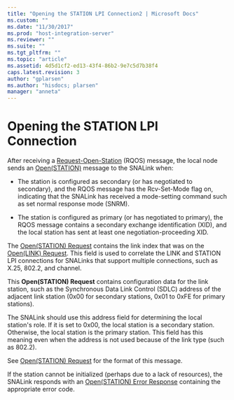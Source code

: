 ```yaml
---
title: "Opening the STATION LPI Connection2 | Microsoft Docs"
ms.custom: ""
ms.date: "11/30/2017"
ms.prod: "host-integration-server"
ms.reviewer: ""
ms.suite: ""
ms.tgt_pltfrm: ""
ms.topic: "article"
ms.assetid: 4d5d1cf2-ed13-43f4-86b2-9e7c5d7b38f4
caps.latest.revision: 3
author: "gplarsen"
ms.author: "hisdocs; plarsen"
manager: "anneta"
---
```

# Opening the STATION LPI Connection
After receiving a [Request-Open-Station](./request-open-station2.md) (RQOS) message, the local node sends an [Open(STATION)](./open-station-1.md) message to the SNALink when:  
  
-   The station is configured as secondary (or has negotiated to secondary), and the RQOS message has the Rcv-Set-Mode flag on, indicating that the SNALink has received a mode-setting command such as set normal response mode (SNRM).  
  
-   The station is configured as primary (or has negotiated to primary), the RQOS message contains a secondary exchange identification (XID), and the local station has sent at least one negotiation-proceeding XID.  
  
 The [Open(STATION) Request](./open-station-request2.md) contains the link index that was on the [Open(LINK) Request](./open-link-request1.md). This field is used to correlate the LINK and STATION LPI connections for SNALinks that support multiple connections, such as X.25, 802.2, and channel.  
  
 This **Open(STATION) Request** contains configuration data for the link station, such as the Synchronous Data Link Control (SDLC) address of the adjacent link station (0x00 for secondary stations, 0x01 to 0xFE for primary stations).  
  
 The SNALink should use this address field for determining the local station's role. If it is set to 0x00, the local station is a secondary station. Otherwise, the local station is the primary station. This field has this meaning even when the address is not used because of the link type (such as 802.2).  
  
 See [Open(STATION) Request](./open-station-request2.md) for the format of this message.  
  
 If the station cannot be initialized (perhaps due to a lack of resources), the SNALink responds with an [Open(STATION) Error Response](./open-station-error-response1.md) containing the appropriate error code.